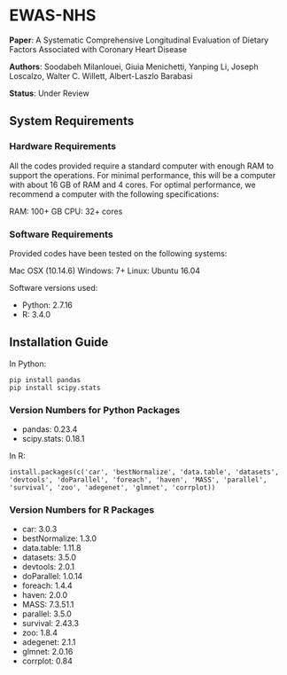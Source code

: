 <p align="justify">


# EWAS-NHS
  
**Paper**: A Systematic Comprehensive Longitudinal Evaluation of Dietary Factors Associated with Coronary Heart Disease

**Authors**: Soodabeh Milanlouei, Giuia Menichetti, Yanping Li, Joseph Loscalzo, Walter C. Willett, Albert-Laszlo Barabasi

**Status**: Under Review


## System Requirements

### Hardware Requirements

All the codes provided require a standard computer with enough RAM to support the operations. For minimal performance, this will be a computer with about 16 GB of RAM and 4 cores. For optimal performance, we recommend a computer with the following specifications:

RAM: 100+ GB
CPU: 32+ cores

### Software Requirements

Provided codes have been tested on the following systems:

Mac OSX (10.14.6)
Windows: 7+
Linux: Ubuntu 16.04

Software versions used:
* Python: 2.7.16
* R: 3.4.0

## Installation Guide

In Python:

```
pip install pandas
pip install scipy.stats 
```
### Version Numbers for Python Packages

* pandas: 0.23.4
* scipy.stats: 0.18.1

In R:
```
install.packages(c('car', 'bestNormalize', 'data.table', 'datasets', 'devtools', 'doParallel', 'foreach', 'haven', 'MASS', 'parallel', 'survival', 'zoo', 'adegenet', 'glmnet', 'corrplot))
```
### Version Numbers for R Packages

* car: 3.0.3
* bestNormalize: 1.3.0
* data.table: 1.11.8
* datasets: 3.5.0
* devtools: 2.0.1
* doParallel: 1.0.14
* foreach: 1.4.4
* haven: 2.0.0
* MASS: 7.3.51.1
* parallel: 3.5.0
* survival: 2.43.3
* zoo: 1.8.4
* adegenet: 2.1.1
* glmnet: 2.0.16
* corrplot: 0.84

</p>



